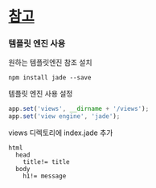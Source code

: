 # [참고](http://expressjs.com/ko/guide/using-template-engines.html)

### 템플릿 엔진 사용
원하는 템플릿엔진 참조 설치
```cli
npm install jade --save
```

템플릿 엔진 사용 설정
```javascript
app.set('views', __dirname + '/views');
app.set('view engine', 'jade');
```

views 디렉토리에 index.jade 추가
```
html
  head
    title!= title
  body
    h1!= message
```
